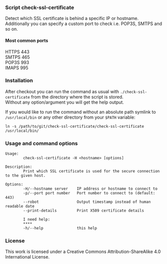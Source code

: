 ### Script check-ssl-certificate
Detect which SSL certificate is behind a specific IP or hostname.  
Additionally you can specify a custom port to check i.e. POP3S, SMTPS and so on.

#### Most common ports
HTTPS 443  
SMTPS 465  
POP3S 993  
IMAPS 995

### Installation
After checkout you can run the command as usual with ```./check-ssl-certificate``` from the directory where the script is stored.  
Without any option/argument you will get the help output.  
  
If you would like to run the command without an absolute path symlink to ```/usr/local/bin``` or any other directory from your ```$PATH``` variable:  
```
ln -s /path/to/git/check-ssl-certificate/check-ssl-certificate /usr/local/bin/
```

### Usage and command options
```
Usage:
        check-ssl-certificate -H <hostname> [options]

Description:
        Print which SSL certificate is used for the secure connection to the given host.

Options:
        -H/--hostname server    IP address or hostname to connect to
        -p/--port port number   Port number to connect to (default: 443)
        --robot                 Output timestamp instead of human readable date
        --print-details         Print X509 certificate details

        I need help:
        ****
        -h/--help               this help
```

### License
This work is licensed under a Creative Commons Attribution-ShareAlike 4.0 International License.

